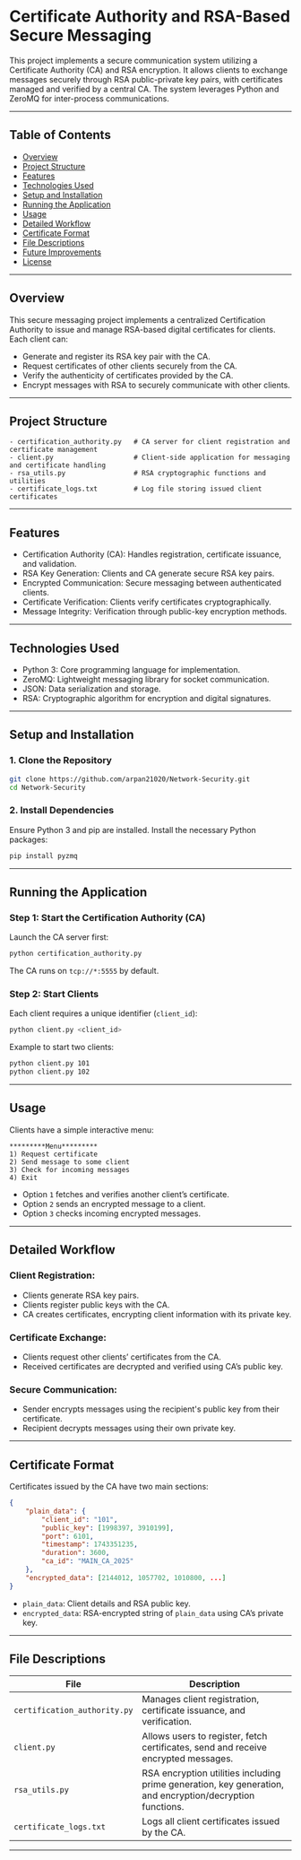 # Certificate Authority and RSA-Based Secure Messaging

This project implements a secure communication system utilizing a Certificate Authority (CA) and RSA encryption. It allows clients to exchange messages securely through RSA public-private key pairs, with certificates managed and verified by a central CA. The system leverages Python and ZeroMQ for inter-process communications.

---

## Table of Contents

- [Overview](#overview)
- [Project Structure](#project-structure)
- [Features](#features)
- [Technologies Used](#technologies-used)
- [Setup and Installation](#setup-and-installation)
- [Running the Application](#running-the-application)
- [Usage](#usage)
- [Detailed Workflow](#detailed-workflow)
- [Certificate Format](#certificate-format)
- [File Descriptions](#file-descriptions)
- [Future Improvements](#future-improvements)
- [License](#license)

---

## Overview

This secure messaging project implements a centralized Certification Authority to issue and manage RSA-based digital certificates for clients. Each client can:

- Generate and register its RSA key pair with the CA.
- Request certificates of other clients securely from the CA.
- Verify the authenticity of certificates provided by the CA.
- Encrypt messages with RSA to securely communicate with other clients.

---

## Project Structure

```
- certification_authority.py   # CA server for client registration and certificate management
- client.py                    # Client-side application for messaging and certificate handling
- rsa_utils.py                 # RSA cryptographic functions and utilities
- certificate_logs.txt         # Log file storing issued client certificates
```

---

## Features

- Certification Authority (CA): Handles registration, certificate issuance, and validation.
- RSA Key Generation: Clients and CA generate secure RSA key pairs.
- Encrypted Communication: Secure messaging between authenticated clients.
- Certificate Verification: Clients verify certificates cryptographically.
- Message Integrity: Verification through public-key encryption methods.

---

## Technologies Used

- Python 3: Core programming language for implementation.
- ZeroMQ: Lightweight messaging library for socket communication.
- JSON: Data serialization and storage.
- RSA: Cryptographic algorithm for encryption and digital signatures.

---

## Setup and Installation

### 1. Clone the Repository

```bash
git clone https://github.com/arpan21020/Network-Security.git
cd Network-Security
```

### 2. Install Dependencies

Ensure Python 3 and pip are installed. Install the necessary Python packages:

```bash
pip install pyzmq
```

---

## Running the Application

### Step 1: Start the Certification Authority (CA)

Launch the CA server first:

```bash
python certification_authority.py
```

The CA runs on `tcp://*:5555` by default.

### Step 2: Start Clients

Each client requires a unique identifier (`client_id`):

```bash
python client.py <client_id>
```

Example to start two clients:

```bash
python client.py 101
python client.py 102
```

---

## Usage

Clients have a simple interactive menu:

```
*********Menu*********
1) Request certificate
2) Send message to some client
3) Check for incoming messages
4) Exit
```

- Option `1` fetches and verifies another client’s certificate.
- Option `2` sends an encrypted message to a client.
- Option `3` checks incoming encrypted messages.

---

## Detailed Workflow

### Client Registration:

- Clients generate RSA key pairs.
- Clients register public keys with the CA.
- CA creates certificates, encrypting client information with its private key.

### Certificate Exchange:

- Clients request other clients’ certificates from the CA.
- Received certificates are decrypted and verified using CA’s public key.

### Secure Communication:

- Sender encrypts messages using the recipient's public key from their certificate.
- Recipient decrypts messages using their own private key.

---

## Certificate Format

Certificates issued by the CA have two main sections:

```json
{
    "plain_data": {
        "client_id": "101",
        "public_key": [1998397, 3910199],
        "port": 6101,
        "timestamp": 1743351235,
        "duration": 3600,
        "ca_id": "MAIN_CA_2025"
    },
    "encrypted_data": [2144012, 1057702, 1010800, ...]
}
```

- `plain_data`: Client details and RSA public key.
- `encrypted_data`: RSA-encrypted string of `plain_data` using CA’s private key.

---

## File Descriptions

| File                           | Description                                          |
|--------------------------------|------------------------------------------------------|
| `certification_authority.py`   | Manages client registration, certificate issuance, and verification. |
| `client.py`                    | Allows users to register, fetch certificates, send and receive encrypted messages. |
| `rsa_utils.py`                 | RSA encryption utilities including prime generation, key generation, and encryption/decryption functions. |
| `certificate_logs.txt`         | Logs all client certificates issued by the CA.       |

---
